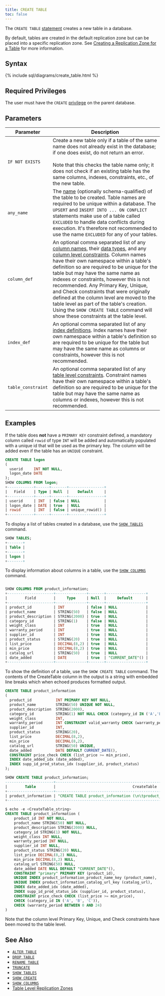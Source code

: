 ```yaml
---
title: CREATE TABLE
toc: false
---
```


The `CREATE TABLE` [statement](sql-statements.html) creates a new table in a database.

By default, tables are created in the default replication zone but can be placed into a specific replication zone. See [Creating a Replication Zone for a Table](configure-replication-zones.html#create-a-replication-zone-for-a-table) for more information.

<div id="toc"></div>

## Syntax

{% include sql/diagrams/create_table.html %}

## Required Privileges

The user must have the `CREATE` [privilege](privileges.html) on the parent database. 

## Parameters

Parameter | Description
----------|------------
`IF NOT EXISTS` | Create a new table only if a table of the same name does not already exist in the database; if one does exist, do not return an error.<br><br>Note that this checks the table name only; it does not check if an existing table has the same columns, indexes, constraints, etc., of the new table. 
`any_name` | The [name](data-definition.html#identifiers) (optionally schema-qualified) of the table to be created. Table names are required to be unique within a database. The `UPSERT` and `INSERT INTO ... ON CONFLICT` statements make use of a table called `EXCLUDED` to handle data conflicts during execution. It's therefore not recommended to use the name `EXCLUDED` for any of your tables.
`column_def` | An optional comma separated list of any [column names](data-definition.html#identifiers), their [data types](data-types.html), and any [column level constraints](data-definition.html#column-level-constraints). Column names have their own namespace within a table's definition so are required to be unique for the table but may have the same name as indexes or constraints, however this is not recommended. Any  Primary Key, Unique, and Check constraints that were originally defined at the column level are moved to the table level as part of the table's creation. Using the `SHOW CREATE TABLE` command will show these constraints at the table level.
`index_def` | An optional comma separated list of any [index definitions](data-definition.html#indexes). Index names have their own namespace within a table's definition so are required to be unique for the table but may have the same name as columns or constraints, however this is not recommended.
`table_constraint` | An optional comma separated list of any [table level constraints](data-definition.html#table-level-constraints). Constraint names have their own namespace within a table's definition so are required to be unique for the table but may have the same name as columns or indexes, however this is not recommended.


## Examples

If the table does **not** have a `PRIMARY KEY` constraint defined, a mandatory column called `rowid` of type `INT` will be added and automatically populated with a unique id that will be used as the primary key. The column will be added even if the table has an `UNIQUE` constraint.

~~~sql
CREATE TABLE logon
(
  userid     INT NOT NULL,
  logon_date DATE
);
SHOW COLUMNS FROM logon;
+------------+------+-------+----------------+
|   Field    | Type | Null  |    Default     |
+------------+------+-------+----------------+
| userid     | INT  | false | NULL           |
| logon_date | DATE | true  | NULL           |
| rowid      | INT  | false | unique_rowid() |
+------------+------+-------+----------------+
~~~

To display a list of tables created in a database, use the [`SHOW TABLES`](show-tables.html) command.

~~~sql
SHOW TABLES;
+-------+
| Table |
+-------+
| logon |
+-------+
~~~

To display information about columns in a table, use the [`SHOW COLUMNS`](show-columns.html) command.

~~~sql

SHOW COLUMNS FROM product_information;
+---------------------+--------------+-------+------------------+
|        Field        |     Type     | Null  |     Default      |
+---------------------+--------------+-------+------------------+
| product_id          | INT          | false | NULL             |
| product_name        | STRING(50)   | false | NULL             |
| product_description | STRING(2000) | true  | NULL             |
| category_id         | STRING(1)    | false | NULL             |
| weight_class        | INT          | true  | NULL             |
| warranty_period     | INT          | true  | NULL             |
| supplier_id         | INT          | true  | NULL             |
| product_status      | STRING(20)   | true  | NULL             |
| list_price          | DECIMAL(8,2) | true  | NULL             |
| min_price           | DECIMAL(8,2) | true  | NULL             |
| catalog_url         | STRING(50)   | true  | NULL             |
| date_added          | DATE         | true  | "CURRENT_DATE"() |
+---------------------+--------------+-------+------------------+
~~~

To show the definition of a table, use the `SHOW CREATE TABLE` command. The contents of the CreateTable column in the output is a string with embedded line breaks which when echoed produces formatted output. 

~~~sql
CREATE TABLE product_information
(
  product_id           INT PRIMARY KEY NOT NULL,
  product_name         STRING(50) UNIQUE NOT NULL,
  product_description  STRING(2000),
  category_id          STRING(1) NOT NULL CHECK (category_id IN ('A','B','C')),
  weight_class         INT,
  warranty_period      INT CONSTRAINT valid_warranty CHECK (warranty_period BETWEEN 0 AND 24),
  supplier_id          INT,
  product_status       STRING(20),
  list_price           DECIMAL(8,2),
  min_price            DECIMAL(8,2),
  catalog_url          STRING(50) UNIQUE,
  date_added           DATE DEFAULT CURRENT_DATE(),
  CONSTRAINT price_check CHECK (list_price >= min_price),
  INDEX date_added_idx (date_added),
  INDEX supp_id_prod_status_idx (supplier_id, product_status)
);

SHOW CREATE TABLE product_information;
----------------------+-----------------------------------------------------------------------------------+
|        Table        |                                   CreateTable                                     |
+---------------------+-----------------------------------------------------------------------------------+
| product_information | "CREATE TABLE product_information (\n\tproduct_id INT NOT NULL,\n\tproduct_name STRING(50) NOT NULL,\n\tproduct_description STRING(2000) NULL,\n\tcategory_id STRING(1) NOT NULL,\n\tweight_class INT NULL,\n\twarranty_period INT NULL,\n\tsupplier_id INT NULL,\n\tproduct_status STRING(20) NULL,\n\tlist_price DECIMAL(8,2) NULL,\n\tmin_price DECIMAL(8,2) NULL,\n\tcatalog_url STRING(50) NULL,\n\tdate_added DATE NULL DEFAULT \"CURRENT_DATE\"(),\n\tCONSTRAINT \"primary\" PRIMARY KEY (product_id),\n\tUNIQUE INDEX product_information_product_name_key (product_name),\n\tUNIQUE INDEX product_information_catalog_url_key (catalog_url),\n\tINDEX date_added_idx (date_added),\n\tINDEX supp_id_prod_status_idx (supplier_id, product_status),\n\tCONSTRAINT price_check CHECK (list_price >= min_price),\n\tCHECK (category_id IN ('A', 'B', 'C')),\n\tCHECK (warranty_period BETWEEN 0 AND 24)\n)" |
+---------------------+-----------------------------------------------------------------------------------+
~~~

~~~sql
$ echo -e <CreateTable_string>
CREATE TABLE product_information (
	product_id INT NOT NULL,
	product_name STRING(50) NOT NULL,
	product_description STRING(2000) NULL,
	category_id STRING(1) NOT NULL,
	weight_class INT NULL,
	warranty_period INT NULL,
	supplier_id INT NULL,
	product_status STRING(20) NULL,
	list_price DECIMAL(8,2) NULL,
	min_price DECIMAL(8,2) NULL,
	catalog_url STRING(50) NULL,
	date_added DATE NULL DEFAULT "CURRENT_DATE"(),
	CONSTRAINT "primary" PRIMARY KEY (product_id),
	UNIQUE INDEX product_information_product_name_key (product_name),
	UNIQUE INDEX product_information_catalog_url_key (catalog_url),
	INDEX date_added_idx (date_added),
	INDEX supp_id_prod_status_idx (supplier_id, product_status),
	CONSTRAINT price_check CHECK (list_price >= min_price),
	CHECK (category_id IN ('A', 'B', 'C')),
	CHECK (warranty_period BETWEEN 0 AND 24)
)
~~~
Note that the column level Primary Key, Unique, and Check constraints have been moved to the table level.

## See Also

- [`ALTER TABLE`](alter-table.html)
- [`DROP TABLE`](drop-table.html)
- [`RENAME TABLE`](rename-table.html)
- [`TRUNCATE`](truncate.html)
- [`SHOW TABLES`](show-tables.html)
- [`SHOW CREATE`]()
- [`SHOW COLUMNS`](show-columns.html)
- [Table Level Replication Zones](configure-replication-zones.html#create-a-replication-zone-for-a-table)